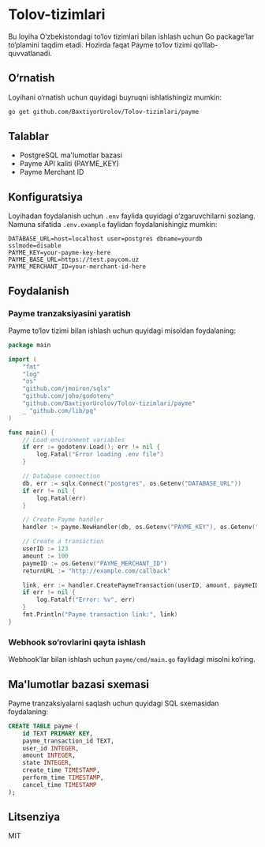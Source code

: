 # Tolov-tizimlari

Bu loyiha O‘zbekistondagi to‘lov tizimlari bilan ishlash uchun Go package’lar to‘plamini taqdim etadi. Hozirda faqat Payme to‘lov tizimi qo‘llab-quvvatlanadi.

## O‘rnatish

Loyihani o‘rnatish uchun quyidagi buyruqni ishlatishingiz mumkin:

```bash
go get github.com/BaxtiyorUrolov/Tolov-tizimlari/payme
```

## Talablar

- PostgreSQL ma'lumotlar bazasi
- Payme API kaliti (PAYME_KEY)
- Payme Merchant ID

## Konfiguratsiya

Loyihadan foydalanish uchun `.env` faylida quyidagi o‘zgaruvchilarni sozlang. Namuna sifatida `.env.example` faylidan foydalanishingiz mumkin:

```plaintext
DATABASE_URL=host=localhost user=postgres dbname=yourdb sslmode=disable
PAYME_KEY=your-payme-key-here
PAYME_BASE_URL=https://test.paycom.uz
PAYME_MERCHANT_ID=your-merchant-id-here
```

## Foydalanish

### Payme tranzaksiyasini yaratish
Payme to‘lov tizimi bilan ishlash uchun quyidagi misoldan foydalaning:

```go
package main

import (
	"fmt"
	"log"
	"os"
	"github.com/jmoiron/sqlx"
	"github.com/joho/godotenv"
	"github.com/BaxtiyorUrolov/Tolov-tizimlari/payme"
	_ "github.com/lib/pq"
)

func main() {
	// Load environment variables
	if err := godotenv.Load(); err != nil {
		log.Fatal("Error loading .env file")
	}

	// Database connection
	db, err := sqlx.Connect("postgres", os.Getenv("DATABASE_URL"))
	if err != nil {
		log.Fatal(err)
	}

	// Create Payme handler
	handler := payme.NewHandler(db, os.Getenv("PAYME_KEY"), os.Getenv("PAYME_BASE_URL"))

	// Create a transaction
	userID := 123
	amount := 100
	paymeID := os.Getenv("PAYME_MERCHANT_ID")
	returnURL := "http://example.com/callback"

	link, err := handler.CreatePaymeTransaction(userID, amount, paymeID, returnURL)
	if err != nil {
		log.Fatalf("Error: %v", err)
	}
	fmt.Println("Payme transaction link:", link)
}
```

### Webhook so‘rovlarini qayta ishlash
Webhook’lar bilan ishlash uchun `payme/cmd/main.go` faylidagi misolni ko‘ring.

## Ma'lumotlar bazasi sxemasi
Payme tranzaksiyalarni saqlash uchun quyidagi SQL sxemasidan foydalaning:

```sql
CREATE TABLE payme (
    id TEXT PRIMARY KEY,
    payme_transaction_id TEXT,
    user_id INTEGER,
    amount INTEGER,
    state INTEGER,
    create_time TIMESTAMP,
    perform_time TIMESTAMP,
    cancel_time TIMESTAMP
);
```

## Litsenziya
MIT